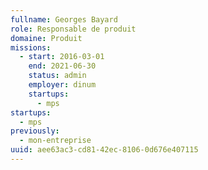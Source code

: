 ```yaml
---
fullname: Georges Bayard
role: Responsable de produit
domaine: Produit
missions:
  - start: 2016-03-01
    end: 2021-06-30
    status: admin
    employer: dinum
    startups:
      - mps
startups:
  - mps
previously:
  - mon-entreprise
uuid: aee63ac3-cd81-42ec-8106-0d676e407115
---
```

